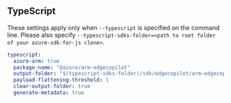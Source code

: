 ## TypeScript

These settings apply only when `--typescript` is specified on the command line.
Please also specify `--typescript-sdks-folder=<path to root folder of your azure-sdk-for-js clone>`.

``` yaml $(typescript)
typescript:
  azure-arm: true
  package-name: "@azure/arm-edgecopilot"
  output-folder: "$(typescript-sdks-folder)/sdk/edgecopilot/arm-edgecopilot"
  payload-flattening-threshold: 1
  clear-output-folder: true
  generate-metadata: true
```

